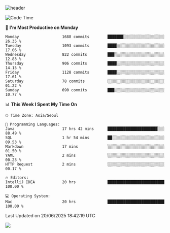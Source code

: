 ![header](https://capsule-render.vercel.app/api?type=Egg&color=timeAuto&height=300&section=header&text=PoPo&fontSize=90&animation=fadeIn)

  <!--START_SECTION:waka-->
![Code Time](http://img.shields.io/badge/Code%20Time-2%2C778%20hrs%2027%20mins-blue)

📅 **I'm Most Productive on Monday** 

```text
Monday                   1688 commits        ███████░░░░░░░░░░░░░░░░░░   26.35 % 
Tuesday                  1093 commits        ████░░░░░░░░░░░░░░░░░░░░░   17.06 % 
Wednesday                822 commits         ███░░░░░░░░░░░░░░░░░░░░░░   12.83 % 
Thursday                 906 commits         ████░░░░░░░░░░░░░░░░░░░░░   14.15 % 
Friday                   1128 commits        ████░░░░░░░░░░░░░░░░░░░░░   17.61 % 
Saturday                 78 commits          ░░░░░░░░░░░░░░░░░░░░░░░░░   01.22 % 
Sunday                   690 commits         ███░░░░░░░░░░░░░░░░░░░░░░   10.77 % 
```


📊 **This Week I Spent My Time On** 

```text
🕑︎ Time Zone: Asia/Seoul

💬 Programming Languages: 
Java                     17 hrs 42 mins      ██████████████████████░░░   88.49 % 
SQL                      1 hr 54 mins        ██░░░░░░░░░░░░░░░░░░░░░░░   09.53 % 
Markdown                 17 mins             ░░░░░░░░░░░░░░░░░░░░░░░░░   01.50 % 
YAML                     2 mins              ░░░░░░░░░░░░░░░░░░░░░░░░░   00.23 % 
HTTP Request             2 mins              ░░░░░░░░░░░░░░░░░░░░░░░░░   00.17 % 

🔥 Editors: 
IntelliJ IDEA            20 hrs              █████████████████████████   100.00 % 

💻 Operating System: 
Mac                      20 hrs              █████████████████████████   100.00 % 
```


 Last Updated on 20/06/2025 18:42:19 UTC
<!--END_SECTION:waka-->



<img src="https://capsule-render.vercel.app/api?type=Egg&color=timeAuto&height=300&section=footer&text=PoPo&fontSize=90&animation=fadeIn&reversal=true" />
